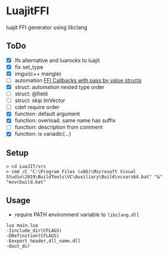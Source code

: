 # LuajitFFI
luajit FFI generator using libclang

## ToDo

* [x] lfs alternative and luarocks to luajit
* [x] fix set_type
* [x] imgui(c++ mangle)
* [ ] automation [FFI Callbacks with pass by value structs](http://wiki.luajit.org/FFI-Callbacks-with-pass-by-value-structs)
* [x] struct: automation nested type order
* [ ] struct: @field
* [ ] struct: skip ImVector<T>
* [ ] cdef require order
* [x] function: default argument
* [x] function: overload. same name has suffix
* [ ] function: description from comment
* [x] function: is variadic(...)

## Setup

```
> cd LuaJIT/src
> cmd /C "C:\Program Files (x86)\Microsoft Visual Studio\2019\BuildTools\VC\Auxiliary\Build\vcvars64.bat" "&" "msvcbuild.bat"
```
## Usage

* require PATH environment variable to `libclang.dll`

```
lua main.lua
-Iinclude_dir(CFLAGS)
-DDefinition(CFLAGS)
-Eexport_header,dll_name.dll
-Oout_dir
```

